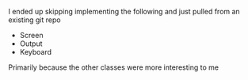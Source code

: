 I ended up skipping implementing the following and just pulled from an existing git repo

* Screen
* Output
* Keyboard


Primarily because the other classes were more interesting to me